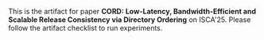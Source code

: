 This is the artifact for paper __CORD: Low-Latency, Bandwidth-Efficient and Scalable Release
Consistency via Directory Ordering__ on ISCA'25. Please follow the artifact checklist to run experiments.
